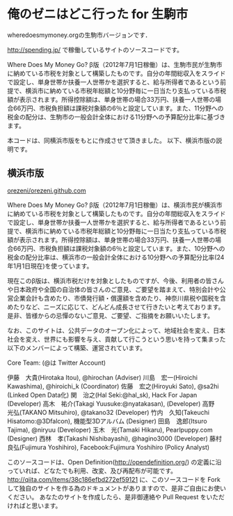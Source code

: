 # 俺のゼニはどこ行った for 生駒市

wheredoesmymoney.orgの生駒市バージョンです．

http://spending.jp/ で稼働しているサイトのソースコードです。

Where Does My Money Go? β版（2012年7月1日稼働）は、生駒市民が生駒市に納めている市税を対象として構築したものです。自分の年間総収入をスライドで設定し、単身世帯か扶養一人世帯かを選択すると、給与所得者であるという前提で、横浜市に納めている市税年総額と10分野毎に一日当たり支払っている市税額が表示されます。所得控除額は、単身世帯の場合33万円、扶養一人世帯の場合66万円、市税負担額は課税対象額の6％と設定しています。また、11分野への税金の配分は、生駒市の一般会計全体における11分野への予算配分比率に基づきます。

本コードは、同横浜市版をもとに作成させて頂きました。
以下、横浜市版の説明です。

## 横浜市版

[orezeni/orezeni.github.com](https://github.com/orezeni/orezeni.github.com "orezeni/orezeni.github.com")

Where Does My Money Go? β版（2012年7月1日稼働）は、横浜市民が横浜市に納めている市税を対象として構築したものです。自分の年間総収入をスライドで設定し、単身世帯か扶養一人世帯かを選択すると、給与所得者であるという前提で、横浜市に納めている市税年総額と10分野毎に一日当たり支払っている市税額が表示されます。所得控除額は、単身世帯の場合33万円、扶養一人世帯の場合66万円、市税負担額は課税対象額の6％と設定しています。また、10分野への税金の配分比率は、横浜市の一般会計全体における10分野への予算配分比率(24年1月1日現在)を使っています。

現在このβ版は、横浜市税だけを対象としたものですが、今後、利用者の皆さんや日本政府や全国の自治体の皆さんのご意見、ご要望を踏まえて、特別会計や公営企業会計も含めたり、市債発行額・償還額を含めたり、神奈川県税や国税を含めたりなど、ニーズに応じて、どんどん成長させて行きたいと考えております。是非、皆様からの忌憚のないご意見、ご要望、ご指摘をお願いいたします。

なお、このサイトは、公共データのオープン化によって、地域社会を変え、日本社会を変え、世界にも影響を与え、貢献して行こうという思いを持って集まった以下のメンバーによって構築、運営されています。


Core Team: (@は Twitter Account)

伊藤　大貴(Hirotaka Itou), @hirochan (Adviser)
川島　宏一(Hiroichi Kawashima), @hiroichi_k (Coordinator)
佐藤　宏之(Hiroyuki Sato), @sa2hi (Linked Open Data化)
関　治之(Hal Seki:@hal_sk), Hack For Japan (Developer)
高木　祐介(Takagi Yuusuke:@nyatakasan), (Developer)
高野　光弘(TAKANO Mitsuhiro), @takano32 (Developer)
竹内　久知(Takeuchi Hisatomo:@3Dfalcon), 機能型3Dアルバム (Designer)
田島　逸郎(Itsuro Tajima), @niryuu (Developer)
玉木　光(Tamaki Hikaru), Pearlpuppy.com (Designer)
西林　孝(Takashi Nishibayashi), @hagino3000 (Developer)
藤村　良弘(Fujimura Yoshihiro), Facebook:Fujimura Yoshihiro (Policy Analyst)


このソースコードは、Open Definition(http://opendefinition.org/) の定義に沿っていれば、どなたでも利用、改変、及び再配布が可能です。
http://qiita.com/items/38c186efbd272ef59121
に、このソースコードを Fork して独自のサイトを作る為のドキュメントがありますので、是非ご自由にお使いください。
あなたのサイトを作成したら、是非御連絡や Pull Request をいただければと思います。
